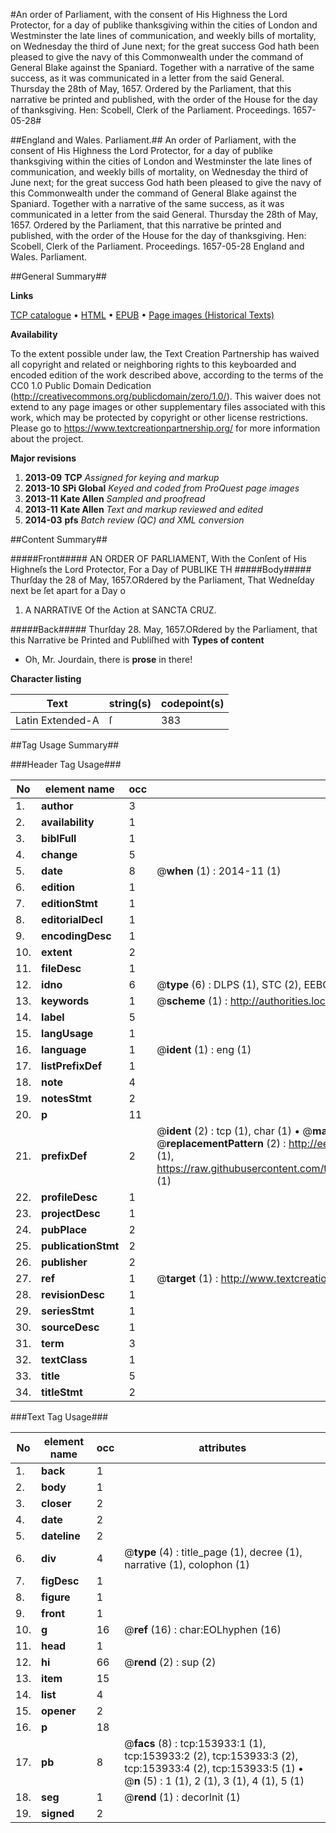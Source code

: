 #An order of Parliament, with the consent of His Highness the Lord Protector, for a day of publike thanksgiving within the cities of London and Westminster the late lines of communication, and weekly bills of mortality, on Wednesday the third of June next; for the great success God hath been pleased to give the navy of this Commonwealth under the command of General Blake against the Spaniard. Together with a narrative of the same success, as it was communicated in a letter from the said General. Thursday the 28th of May, 1657. Ordered by the Parliament, that this narrative be printed and published, with the order of the House for the day of thanksgiving. Hen: Scobell, Clerk of the Parliament. Proceedings. 1657-05-28#

##England and Wales. Parliament.##
An order of Parliament, with the consent of His Highness the Lord Protector, for a day of publike thanksgiving within the cities of London and Westminster the late lines of communication, and weekly bills of mortality, on Wednesday the third of June next; for the great success God hath been pleased to give the navy of this Commonwealth under the command of General Blake against the Spaniard. Together with a narrative of the same success, as it was communicated in a letter from the said General. Thursday the 28th of May, 1657. Ordered by the Parliament, that this narrative be printed and published, with the order of the House for the day of thanksgiving. Hen: Scobell, Clerk of the Parliament.
Proceedings. 1657-05-28
England and Wales. Parliament.

##General Summary##

**Links**

[TCP catalogue](http://www.ota.ox.ac.uk/tcp/)  • 
[HTML](http://tei.it.ox.ac.uk/tcp/Texts-HTML/free/A82/A82928.html)  • 
[EPUB](http://tei.it.ox.ac.uk/tcp/Texts-EPUB/free/A82/A82928.epub) • 
[Page images (Historical Texts)](https://historicaltexts.jisc.ac.uk/eebo-99896173e)

**Availability**

To the extent possible under law, the Text Creation Partnership has waived all copyright and related or neighboring rights to this keyboarded and encoded edition of the work described above, according to the terms of the CC0 1.0 Public Domain Dedication (http://creativecommons.org/publicdomain/zero/1.0/). This waiver does not extend to any page images or other supplementary files associated with this work, which may be protected by copyright or other license restrictions. Please go to https://www.textcreationpartnership.org/ for more information about the project.

**Major revisions**

1. __2013-09__ __TCP__ *Assigned for keying and markup*
1. __2013-10__ __SPi Global__ *Keyed and coded from ProQuest page images*
1. __2013-11__ __Kate Allen__ *Sampled and proofread*
1. __2013-11__ __Kate Allen__ *Text and markup reviewed and edited*
1. __2014-03__ __pfs__ *Batch review (QC) and XML conversion*

##Content Summary##

#####Front#####
AN ORDER OF PARLIAMENT, With the Conſent of His Highneſs the Lord Protector, For a Day of PUBLIKE TH
#####Body#####
Thurſday the 28 of May, 1657.ORdered by the Parliament, That Wedneſday next be ſet apart for a Day o
1. A NARRATIVE Of the Action at SANCTA CRUZ.

#####Back#####
Thurſday 28. May, 1657.ORdered by the Parliament, that this Narrative be Printed and Publiſhed with 
**Types of content**

  * Oh, Mr. Jourdain, there is **prose** in there!

**Character listing**


|Text|string(s)|codepoint(s)|
|---|---|---|
|Latin Extended-A|ſ|383|

##Tag Usage Summary##

###Header Tag Usage###

|No|element name|occ|attributes|
|---|---|---|---|
|1.|__author__|3||
|2.|__availability__|1||
|3.|__biblFull__|1||
|4.|__change__|5||
|5.|__date__|8| @__when__ (1) : 2014-11 (1)|
|6.|__edition__|1||
|7.|__editionStmt__|1||
|8.|__editorialDecl__|1||
|9.|__encodingDesc__|1||
|10.|__extent__|2||
|11.|__fileDesc__|1||
|12.|__idno__|6| @__type__ (6) : DLPS (1), STC (2), EEBO-CITATION (1), PROQUEST (1), VID (1)|
|13.|__keywords__|1| @__scheme__ (1) : http://authorities.loc.gov/ (1)|
|14.|__label__|5||
|15.|__langUsage__|1||
|16.|__language__|1| @__ident__ (1) : eng (1)|
|17.|__listPrefixDef__|1||
|18.|__note__|4||
|19.|__notesStmt__|2||
|20.|__p__|11||
|21.|__prefixDef__|2| @__ident__ (2) : tcp (1), char (1)  •  @__matchPattern__ (2) : ([0-9\-]+):([0-9IVX]+) (1), (.+) (1)  •  @__replacementPattern__ (2) : http://eebo.chadwyck.com/downloadtiff?vid=$1&page=$2 (1), https://raw.githubusercontent.com/textcreationpartnership/Texts/master/tcpchars.xml#$1 (1)|
|22.|__profileDesc__|1||
|23.|__projectDesc__|1||
|24.|__pubPlace__|2||
|25.|__publicationStmt__|2||
|26.|__publisher__|2||
|27.|__ref__|1| @__target__ (1) : http://www.textcreationpartnership.org/docs/. (1)|
|28.|__revisionDesc__|1||
|29.|__seriesStmt__|1||
|30.|__sourceDesc__|1||
|31.|__term__|3||
|32.|__textClass__|1||
|33.|__title__|5||
|34.|__titleStmt__|2||


###Text Tag Usage###

|No|element name|occ|attributes|
|---|---|---|---|
|1.|__back__|1||
|2.|__body__|1||
|3.|__closer__|2||
|4.|__date__|2||
|5.|__dateline__|2||
|6.|__div__|4| @__type__ (4) : title_page (1), decree (1), narrative (1), colophon (1)|
|7.|__figDesc__|1||
|8.|__figure__|1||
|9.|__front__|1||
|10.|__g__|16| @__ref__ (16) : char:EOLhyphen (16)|
|11.|__head__|1||
|12.|__hi__|66| @__rend__ (2) : sup (2)|
|13.|__item__|15||
|14.|__list__|4||
|15.|__opener__|2||
|16.|__p__|18||
|17.|__pb__|8| @__facs__ (8) : tcp:153933:1 (1), tcp:153933:2 (2), tcp:153933:3 (2), tcp:153933:4 (2), tcp:153933:5 (1)  •  @__n__ (5) : 1 (1), 2 (1), 3 (1), 4 (1), 5 (1)|
|18.|__seg__|1| @__rend__ (1) : decorInit (1)|
|19.|__signed__|2||
